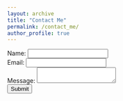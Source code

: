 ```yaml
---
layout: archive
title: "Contact Me"
permalink: /contact_me/
author_profile: true
---
```



<form action= "https://formspree.io/f/xeojoejg" method="POST">
  <div>
    <label for="name">Name:</label>
    <input type="text" id="name" name="name" required>
  </div>
  <div>
    <label for="email">Email:</label>
    <input type="email" id="email" name="email" required>
  </div>
  <div>
    <label for="message">Message:</label>
    <textarea id="message" name="message" required></textarea>
  </div>
  <div>
    <button type="submit">Submit</button>
  </div>
</form>